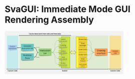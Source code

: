 # SvaGUI: Immediate Mode GUI Rendering Assembly

<a href="https://github.com/svarog-engine/svagui/blob/main/svagui.jpg">
<img src="https://github.com/svarog-engine/svagui/blob/main/svagui.jpg" width=75% height=75%>
</a>
